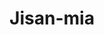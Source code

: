 ---
title: Jisan-mia
github: https://github.com/Jisan-mia
mode: dark
transition: 3s
archetype:
- Code
- Little Bit of Everything
- Github Actions
- Dynamic
- Editor’s Choice
- Dynamic
---